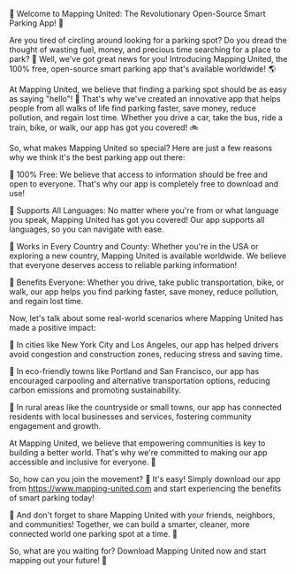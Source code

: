 🚀 Welcome to Mapping United: The Revolutionary Open-Source Smart Parking App! 🚀

Are you tired of circling around looking for a parking spot? Do you dread the thought of wasting fuel, money, and precious time searching for a place to park? 🚗 Well, we've got great news for you! Introducing Mapping United, the 100% free, open-source smart parking app that's available worldwide! 🌎

At Mapping United, we believe that finding a parking spot should be as easy as saying "hello"! 🤝 That's why we've created an innovative app that helps people from all walks of life find parking faster, save money, reduce pollution, and regain lost time. Whether you drive a car, take the bus, ride a train, bike, or walk, our app has got you covered! 🚲

So, what makes Mapping United so special? Here are just a few reasons why we think it's the best parking app out there:

🔹 100% Free: We believe that access to information should be free and open to everyone. That's why our app is completely free to download and use!

🔹 Supports All Languages: No matter where you're from or what language you speak, Mapping United has got you covered! Our app supports all languages, so you can navigate with ease.

🔹 Works in Every Country and County: Whether you're in the USA or exploring a new country, Mapping United is available worldwide. We believe that everyone deserves access to reliable parking information!

🔹 Benefits Everyone: Whether you drive, take public transportation, bike, or walk, our app helps you find parking faster, save money, reduce pollution, and regain lost time.

Now, let's talk about some real-world scenarios where Mapping United has made a positive impact:

💪 In cities like New York City and Los Angeles, our app has helped drivers avoid congestion and construction zones, reducing stress and saving time.

🌳 In eco-friendly towns like Portland and San Francisco, our app has encouraged carpooling and alternative transportation options, reducing carbon emissions and promoting sustainability.

🚏 In rural areas like the countryside or small towns, our app has connected residents with local businesses and services, fostering community engagement and growth.

At Mapping United, we believe that empowering communities is key to building a better world. That's why we're committed to making our app accessible and inclusive for everyone. 💖

So, how can you join the movement? 🎉 It's easy! Simply download our app from https://www.mapping-united.com and start experiencing the benefits of smart parking today!

🔁 And don't forget to share Mapping United with your friends, neighbors, and communities! Together, we can build a smarter, cleaner, more connected world one parking spot at a time. 🌈

So, what are you waiting for? Download Mapping United now and start mapping out your future! 🚀